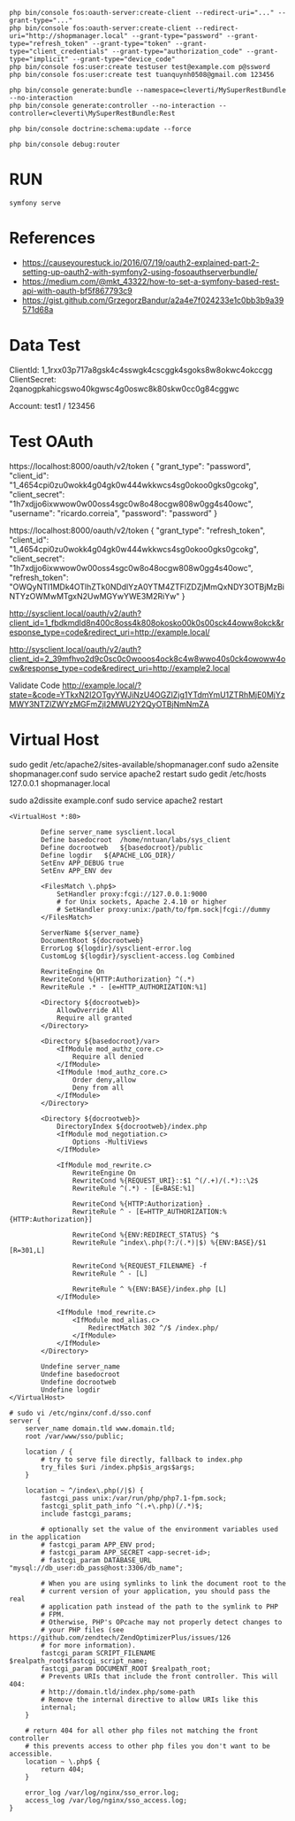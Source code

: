 
```
php bin/console fos:oauth-server:create-client --redirect-uri="..." --grant-type="..."
php bin/console fos:oauth-server:create-client --redirect-uri="http://shopmanager.local" --grant-type="password" --grant-type="refresh_token" --grant-type="token" --grant-type="client_credentials" --grant-type="authorization_code" --grant-type="implicit" --grant-type="device_code"
php bin/console fos:user:create testuser test@example.com p@ssword
php bin/console fos:user:create test tuanquynh0508@gmail.com 123456

php bin/console generate:bundle --namespace=cleverti/MySuperRestBundle --no-interaction
php bin/console generate:controller --no-interaction --controller=cleverti\MySuperRestBundle:Rest

php bin/console doctrine:schema:update --force

php bin/console debug:router
```

# RUN
```
symfony serve
```

# References
- https://causeyourestuck.io/2016/07/19/oauth2-explained-part-2-setting-up-oauth2-with-symfony2-using-fosoauthserverbundle/
- https://medium.com/@mkt_43322/how-to-set-a-symfony-based-rest-api-with-oauth-bf5f867793c9
- https://gist.github.com/GrzegorzBandur/a2a4e7f024233e1c0bb3b9a39571d68a

# Data Test
ClientId: 1_1rxx03p717a8gsk4c4sswgk4cscggk4sgoks8w8okwc4okccgg
ClientSecret: 2qanogpkahicgswo40kgwsc4g0oswc8k80skw0cc0g84cggwc

Account: test1 / 123456

# Test OAuth
https://localhost:8000/oauth/v2/token
{
    "grant_type": "password",
    "client_id": "1_4654cpi0zu0wokk4g04gk0w444wkkwcs4sg0okoo0gks0gcokg",
    "client_secret": "1h7xdjjo6ixwwow0w00oss4sgc0w8o48ocgw808w0gg4s40owc",
    "username": "ricardo.correia",
    "password": "password"
}

https://localhost:8000/oauth/v2/token
{
    "grant_type": "refresh_token",
    "client_id": "1_4654cpi0zu0wokk4g04gk0w444wkkwcs4sg0okoo0gks0gcokg",
    "client_secret": "1h7xdjjo6ixwwow0w00oss4sgc0w8o48ocgw808w0gg4s40owc",
    "refresh_token": "OWQyNTI1MDk4OTlhZTk0NDdlYzA0YTM4ZTFlZDZjMmQxNDY3OTBjMzBiNTYzOWMwMTgxN2UwMGYwYWE3M2RiYw"
}

	
http://sysclient.local/oauth/v2/auth?client_id=1_fbdkmdld8n400c8oss4k808okosko00k0s00sck44oww8okck&response_type=code&redirect_uri=http://example.local/

http://sysclient.local/oauth/v2/auth?client_id=2_39mfhvo2d9c0sc0c0wooos4ock8c4w8wwo40s0ck4owoww4ocw&response_type=code&redirect_uri=http://example2.local

Validate Code
http://example.local/?state=&code=YTkxN2I2OTgyYWJiNzU4OGZlZjg1YTdmYmU1ZTRhMjE0MjYzMWY3NTZlZWYzMGFmZjI2MWU2Y2QyOTBjNmNmZA


# Virtual Host
sudo gedit /etc/apache2/sites-available/shopmanager.conf
sudo a2ensite shopmanager.conf
sudo service apache2 restart
sudo gedit /etc/hosts
127.0.0.1 shopmanager.local

sudo a2dissite example.conf
sudo service apache2 restart
```
<VirtualHost *:80>

        Define server_name sysclient.local
        Define basedocroot  /home/nntuan/labs/sys_client
        Define docrootweb   ${basedocroot}/public
        Define logdir   ${APACHE_LOG_DIR}/
        SetEnv APP_DEBUG true
        SetEnv APP_ENV dev
        
        <FilesMatch \.php$>
            SetHandler proxy:fcgi://127.0.0.1:9000
            # for Unix sockets, Apache 2.4.10 or higher
            # SetHandler proxy:unix:/path/to/fpm.sock|fcgi://dummy
        </FilesMatch>

        ServerName ${server_name}
        DocumentRoot ${docrootweb}
        ErrorLog ${logdir}/sysclient-error.log
        CustomLog ${logdir}/sysclient-access.log Combined

        RewriteEngine On
        RewriteCond %{HTTP:Authorization} ^(.*)
        RewriteRule .* - [e=HTTP_AUTHORIZATION:%1]

        <Directory ${docrootweb}>
            AllowOverride All
            Require all granted
        </Directory>

        <Directory ${basedocroot}/var>
            <IfModule mod_authz_core.c>
                Require all denied
            </IfModule>
            <IfModule !mod_authz_core.c>
                Order deny,allow
                Deny from all
            </IfModule>
        </Directory>

        <Directory ${docrootweb}>
            DirectoryIndex ${docrootweb}/index.php
            <IfModule mod_negotiation.c>
                Options -MultiViews
            </IfModule>

            <IfModule mod_rewrite.c>
                RewriteEngine On
                RewriteCond %{REQUEST_URI}::$1 ^(/.+)/(.*)::\2$
                RewriteRule ^(.*) - [E=BASE:%1]

                RewriteCond %{HTTP:Authorization} .
                RewriteRule ^ - [E=HTTP_AUTHORIZATION:%{HTTP:Authorization}]

                RewriteCond %{ENV:REDIRECT_STATUS} ^$
                RewriteRule ^index\.php(?:/(.*)|$) %{ENV:BASE}/$1 [R=301,L]

                RewriteCond %{REQUEST_FILENAME} -f
                RewriteRule ^ - [L]

                RewriteRule ^ %{ENV:BASE}/index.php [L]
            </IfModule>

            <IfModule !mod_rewrite.c>
                <IfModule mod_alias.c>
                    RedirectMatch 302 ^/$ /index.php/
                </IfModule>
            </IfModule>
        </Directory>

        Undefine server_name
        Undefine basedocroot
        Undefine docrootweb
        Undefine logdir
</VirtualHost>

# sudo vi /etc/nginx/conf.d/sso.conf
server {
    server_name domain.tld www.domain.tld;
    root /var/www/sso/public;

    location / {
        # try to serve file directly, fallback to index.php
        try_files $uri /index.php$is_args$args;
    }

    location ~ ^/index\.php(/|$) {
        fastcgi_pass unix:/var/run/php/php7.1-fpm.sock;
        fastcgi_split_path_info ^(.+\.php)(/.*)$;
        include fastcgi_params;

        # optionally set the value of the environment variables used in the application
        # fastcgi_param APP_ENV prod;
        # fastcgi_param APP_SECRET <app-secret-id>;
        # fastcgi_param DATABASE_URL "mysql://db_user:db_pass@host:3306/db_name";

        # When you are using symlinks to link the document root to the
        # current version of your application, you should pass the real
        # application path instead of the path to the symlink to PHP
        # FPM.
        # Otherwise, PHP's OPcache may not properly detect changes to
        # your PHP files (see https://github.com/zendtech/ZendOptimizerPlus/issues/126
        # for more information).
        fastcgi_param SCRIPT_FILENAME $realpath_root$fastcgi_script_name;
        fastcgi_param DOCUMENT_ROOT $realpath_root;
        # Prevents URIs that include the front controller. This will 404:
        # http://domain.tld/index.php/some-path
        # Remove the internal directive to allow URIs like this
        internal;
    }

    # return 404 for all other php files not matching the front controller
    # this prevents access to other php files you don't want to be accessible.
    location ~ \.php$ {
        return 404;
    }

    error_log /var/log/nginx/sso_error.log;
    access_log /var/log/nginx/sso_access.log;
}
```	